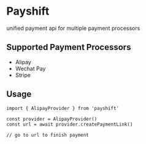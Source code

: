 # Payshift

unified payment api for multiple payment processors


## Supported Payment Processors

- Alipay
- Wechat Pay
- Stripe

## Usage

```
import { AlipayProvider } from 'payshift'

const provider = AlipayProvider()
const url = await provider.createPaymentLink()

// go to url to finish payment
```